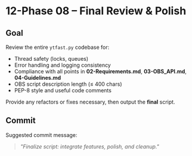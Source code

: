 # 12-Phase 08 – Final Review & Polish

## Goal
Review the entire `ytfast.py` codebase for:

- Thread safety (locks, queues)
- Error handling and logging consistency
- Compliance with all points in **02-Requirements.md**, **03-OBS_API.md**, **04-Guidelines.md**
- OBS script description length (≤ 400 chars)
- PEP-8 style and useful code comments

Provide any refactors or fixes necessary, then output the **final** script.

## Commit
Suggested commit message:  
> *"Finalize script: integrate features, polish, and cleanup."*